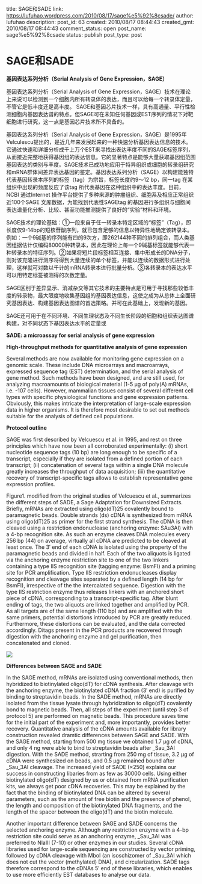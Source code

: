 title: SAGE和SADE
link: https://lufuhao.wordpress.com/2010/08/17/sage%e5%92%8csade/
author: lufuhao
description: 
post_id: 63
created: 2010/08/17 08:44:43
created_gmt: 2010/08/17 08:44:43
comment_status: open
post_name: sage%e5%92%8csade
status: publish
post_type: post

# SAGE和SADE

**基因表达系列分析（Serial Analysis of Gene Expression，SAGE）**

基因表达系列分析（Serial Analysis of Gene Expression，SAGE）技术在理论上来说可以检测到一个细胞内所有转录体的表达，而且可以给每一个转录体定量，不管它是低丰度还是高丰度。 SAGE和基因芯片技术一样，具有高通量、平行性检测细胞内基因表达谱的特点。但SAGE可在未知任何基因或EST序列的情况下对靶细胞进行研究，这一点是基因芯片技术所不具备的。 

基因表达系列分析（Serial Analysis of Gene Expression，SAGE）是1995年Velculescu提出的，是近几年来发展起来的一种快速分析基因表达信息的技术。它通过快速和详细分析成千上万个EST来寻找出表达丰度不同的SAGE标签序列，从而接近完整地获得基因组的表达信息。它的显著特点是能够大量获取基因组范围基因表达的类别与丰度。SAGE技术已成功地应用于特异组织或细胞的转录组研究和mRNA群体间差异表达基因的鉴定。基因表达系列分析（SAGE）以构建能独特代表基因转录本序列的标签（tag）为宗旨，标签长度约9～12 bp，同一tag 在某组织中出现的频度反应了该tag 所代表基因在这种组织中的表达丰度。目前，NCBI 通过Internet 操作平台提供了多种来源的肿瘤组织、细胞系及相应正常组织近100个SAGE 文库数据，为能找到代表性SAGEtag 的基因进行多组织与细胞间表达谱量化分析、比较、甚至功能推测提供了良好的“实验”材料和环境。 

SAGE技术的理论基础：①一段来自于任一转录本特定区域的“标签”（Tag），即长度仅9-14bp的短核苷酸序列，就已包含足够的信息以特异性地确定该转录本。例如：一个9碱基的序列能有四的9次方，即262144种不同的排列组合，而人类基因组据估计仅编码80000种转录本，因此在理论上每一个9碱基标签就能够代表一种转录本的特征序列。②如果将短片段标签相互连接、集中形成长的DNA分子，则对该克隆进行测序将得到大量连续的单个标签，并能以连续的数据形式进行处理，这样就可对数以千计的mRNA转录本进行批量分析。③各转录本的表达水平可以用特定标签被测得的次数定量。 

SAGE区别于差异显示、消减杂交等其它技术的主要特点是可用于寻找那些较低丰度的转录物，最大限度地收集基因组的基因表达信息，这使之成为从总体上全面研究基因表达、构建基因表达图谱的首选策略。并可在此基础上，发现新的基因。 

SAGE还可用于在不同环境、不同生理状态及不同生长阶段的细胞和组织表达图谱构建，对不同状态下基因表达水平的定量或 

**SADE: a microassay for serial analysis of gene expression**

**High-throughput methods for quantitative analysis of gene expression**

Several methods are now available for monitoring gene expression on a genomic scale. These include DNA microarrays and macroarrays, expressed sequence tag (EST) determination, and the serial analysis of gene method. Such methods have been designed, and are still used, for analyzing macroamounts of biological material (1-5 µg of poly(A) mRNAs, i.e. -107 cells). However, mammalian tissues consist of several different cell types with specific physiological functions and gene expression patterns. Obviously, this makes intricate the interpretation of large-scale expression data in higher organisms. It is therefore most desirable to set out methods suitable for the analysis of defined cell populations. 

**Protocol outline**

SAGE was first described by Velcuescu et al. in 1995, and rest on three principles which have now been all corroborated experimentally: (i) short nucleotide sequence tags (10 bp) are long enough to be specific of a transcript, especially if they are isolated from a defined portion of each transcript; (ii) concatenation of several tags within a single DNA molecule greatly increases the throughput of data acquisition; (iii) the quantitative recovery of transcript-specific tags allows to establish representative gene expression profiles. 

Figure1. modified from the original studies of Velcuescu et al., summarizes the different steps of SADE, a Sage Adaptation for Downsized Extracts. Briefly, mRNAs are extracted using oligo(dT)25 covalently bound to paramagnetic beads. Double strands (ds) cDNA is synthesized from mRNA using oligo(dT)25 as primer for the first strand synthesis. The cDNA is then cleaved using a restriction endonuclease (anchoring enzyme: SAu3AI) with a 4-bp recognition site. As such an enzyme cleaves DNA molecules every 256 bp (44) on average, virtually all cDNA are predicted to be cleaved at least once. The 3′ end of each cDNA is isolated using the property of the paramagnetic beads and divided in half. Each of the two aliquots is ligated via the anchoring enzyme restriction site to one of the two linkers containing a type IIS recognition site (tagging enzyme: BsmFI) and a priming site for PCR amplification. Type IIS restriction endonucleases display recognition and cleavage sites separated by a defined length (14 bp for BsmFI), irrespective of the the intercalated sequence. Digestion with the type IIS restriction enzyme thus releases linkers with an anchored short piece of cDNA, corresponding to a transcript-specific tag. After blunt ending of tags, the two aliquots are linked together and amplified by PCR. As all targets are of the same length (110 bp) and are amplified with the same primers, potential distortions introduced by PCR are greatly reduced. Furthermore, these distortions can be evaluated, and the data corrected accordingly. Ditags present in the PCR products are recovered through digestion with the anchoring enzyme and gel purification, then concatenated and cloned. 

![](http://img.blog.163.com/photo/oJGYIS0F98FcdcvExLGv4g==/438819488693434051.jpg)

**Differences between SAGE and SADE**

In the SAGE method, mRNAs are isolated using conventional methods, then hybridized to biotinylated oligo(dT) for cDNA synthesis. After cleavage with the anchoring enzyme, the biotinylated cDNA fraction (3′ end) is purified by binding to streptavidin beads. In the SADE method, mRNAs are directly isolated from the tissue lysate through hybridization to oligo(dT) covalently bond to magnetic beads. Then, all steps of the experiment (until step 3 of protocol 5) are performed on magnetic beads. This procedure saves time for the initial part of the experiment and, more importantly, provides better recovery. Quantitative analysis of the cDNA amounts available for library construction revealed dramtic differences between SAGE and SADE. With the SAGE method, starting from 500 mg tissue we obtained 1.7 µg of cDNA, and only 4 ng were able to bind to streptavidin beads after _Sau_3AI digestion. With the SADE method, strarting from 250 mg of tissue, 3.2 µg of cDNA were synthesized on beads, and 0.5 µg remained bound after _Sau_3AI cleavage. The increased yield of SADE (×250) explains our success in constructing libaries from as few as 30000 cells. Using either biotinylated oligo(dT) designed by us or obtained from mRNA purification kits, we always get poor cDNA recoveries. This may be explained by the fact that the binding of biotinylated DNA can be altered by several parameters, such as the amount of free biotin and the presence of phenol, the length and composition of the biotinylated DNA fragments, and the length of the spacer between the oligo(dT) and the biotin molecule. 

Another important difference between SAGE and SADE concerns the selected anchoring enzyme. Although any restriction enzyme with a 4-bp restriction site could serve as an anchoring enzyme, _Sau_3AI was preferred to NlaIII (7-10) or other enzymes in our studies. Several cDNA libraries used for large-scale sequencing are constructed by vector priming, followed by cDNA cleavage with MboI (an isoschizomer of _Sau_3AI which does not cut the vector (methylated) DNA), and circularization. SADE tags therefore correspond to the cDNAs 5′ end of these libraries, which enables to use more efficiently EST databases to analyse our data.